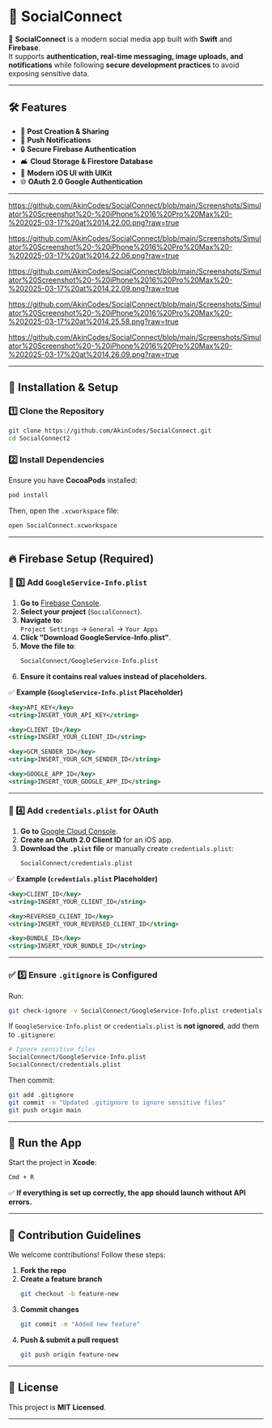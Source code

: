 # 🌟 SocialConnect

🚀 **SocialConnect** is a modern social media app built with **Swift** and **Firebase**.  
It supports **authentication, real-time messaging, image uploads, and notifications** while following **secure development practices** to avoid exposing sensitive data.

---

## 🛠 Features
- 📝 **Post Creation & Sharing**
- 📢 **Push Notifications**
- 🔒 **Secure Firebase Authentication**
- 🛋 **Cloud Storage & Firestore Database**
- 📱 **Modern iOS UI with UIKit**
- 🌐 **OAuth 2.0 Google Authentication**

---

https://github.com/AkinCodes/SocialConnect/blob/main/Screenshots/Simulator%20Screenshot%20-%20iPhone%2016%20Pro%20Max%20-%202025-03-17%20at%2014.22.00.png?raw=true



https://github.com/AkinCodes/SocialConnect/blob/main/Screenshots/Simulator%20Screenshot%20-%20iPhone%2016%20Pro%20Max%20-%202025-03-17%20at%2014.22.06.png?raw=true


https://github.com/AkinCodes/SocialConnect/blob/main/Screenshots/Simulator%20Screenshot%20-%20iPhone%2016%20Pro%20Max%20-%202025-03-17%20at%2014.22.09.png?raw=true


https://github.com/AkinCodes/SocialConnect/blob/main/Screenshots/Simulator%20Screenshot%20-%20iPhone%2016%20Pro%20Max%20-%202025-03-17%20at%2014.25.58.png?raw=true


https://github.com/AkinCodes/SocialConnect/blob/main/Screenshots/Simulator%20Screenshot%20-%20iPhone%2016%20Pro%20Max%20-%202025-03-17%20at%2014.26.09.png?raw=true


---


## 🔧 Installation & Setup

### 1️⃣ **Clone the Repository**
```sh
git clone https://github.com/AkinCodes/SocialConnect.git 
cd SocialConnect2
```

### 2️⃣ **Install Dependencies**
Ensure you have **CocoaPods** installed:
```sh
pod install
```
Then, open the `.xcworkspace` file:
```sh
open SocialConnect.xcworkspace
```

---

## 🔥 Firebase Setup (Required)

### 📝 3️⃣ **Add `GoogleService-Info.plist`**
1. **Go to** [Firebase Console](https://console.firebase.google.com/).
2. **Select your project** (`SocialConnect`).
3. **Navigate to:**  
   `Project Settings` → `General` → `Your Apps`
4. **Click "Download GoogleService-Info.plist"**.
5. **Move the file to**:
   ```sh
   SocialConnect/GoogleService-Info.plist
   ```
6. **Ensure it contains real values instead of placeholders.**

✅ **Example (`GoogleService-Info.plist` Placeholder)**
```xml
<key>API_KEY</key>
<string>INSERT_YOUR_API_KEY</string>

<key>CLIENT_ID</key>
<string>INSERT_YOUR_CLIENT_ID</string>

<key>GCM_SENDER_ID</key>
<string>INSERT_YOUR_GCM_SENDER_ID</string>

<key>GOOGLE_APP_ID</key>
<string>INSERT_YOUR_GOOGLE_APP_ID</string>
```

---

### 📝 4️⃣ **Add `credentials.plist` for OAuth**
1. **Go to** [Google Cloud Console](https://console.cloud.google.com/apis/credentials).
2. **Create an OAuth 2.0 Client ID** for an iOS app.
3. **Download the `.plist` file** or manually create `credentials.plist`:
   ```sh
   SocialConnect/credentials.plist
   ```
✅ **Example (`credentials.plist` Placeholder)**
```xml
<key>CLIENT_ID</key>
<string>INSERT_YOUR_CLIENT_ID</string>

<key>REVERSED_CLIENT_ID</key>
<string>INSERT_YOUR_REVERSED_CLIENT_ID</string>

<key>BUNDLE_ID</key>
<string>INSERT_YOUR_BUNDLE_ID</string>
```

---

### ✅ 5️⃣ **Ensure `.gitignore` is Configured**
Run:
```sh
git check-ignore -v SocialConnect/GoogleService-Info.plist credentials.plist
```
If `GoogleService-Info.plist` or `credentials.plist` is **not ignored**, add them to `.gitignore`:
```sh
# Ignore sensitive files
SocialConnect/GoogleService-Info.plist
SocialConnect/credentials.plist
```

Then commit:
```sh
git add .gitignore
git commit -m "Updated .gitignore to ignore sensitive files"
git push origin main
```

---

## 🚀 Run the App
Start the project in **Xcode**:
```sh
Cmd + R
```
✅ **If everything is set up correctly, the app should launch without API errors.**  

---

## 🤝 Contribution Guidelines
We welcome contributions! Follow these steps:

1. **Fork the repo**  
2. **Create a feature branch**
   ```sh
   git checkout -b feature-new
   ```
3. **Commit changes**
   ```sh
   git commit -m "Added new feature"
   ```
4. **Push & submit a pull request**
   ```sh
   git push origin feature-new
   ```

---

## 📝 License
This project is **MIT Licensed**.

---
